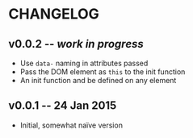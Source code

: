 # CHANGELOG

## v0.0.2 -- *work in progress*
* Use `data-` naming in attributes passed
* Pass the DOM element as `this` to the init function
* An init function and be defined on any element


## v0.0.1 -- 24 Jan 2015
* Initial, somewhat naïve version
 